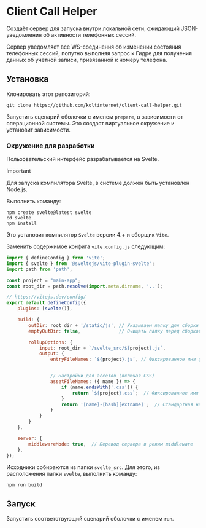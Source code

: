 # Client Call Helper

Создаёт сервер для запуска внутри локальной сети, ожидающий JSON-уведомления об активности телефонных сессий.

Сервер уведомляет все WS-соединения об изменении состояния телефонных сессий, попутно выполняя запрос к Гидре для получения данных об учётной записи, привязанной к номеру телефона.

## Установка

Клонировать этот репозиторий:
```shell
git clone https://github.com/koltinternet/client-call-helper.git
```

Запустить сценарий оболочки с именем `prepare`, в зависимости от операционной системы. Это создаст виртуальное окружение и установит зависимости.

### Окружение для разработки

Пользовательский интерфейс разрабатывается на Svelte.
> [!IMPORTANT]
> Для запуска компилятора Svelte, в системе должен быть установлен Node.js.

Выполнить команду:
```shell
npm create svelte@latest svelte
cd svelte
npm install
```
Это установит компилятор `Svelte` версии 4.+ и сборщик `Vite`.

Заменить содержимое конфига `vite.config.js` следующим:
```js
import { defineConfig } from 'vite';
import { svelte } from '@sveltejs/vite-plugin-svelte'; 
import path from 'path';

const project = "main-app";
const root_dir = path.resolve(import.meta.dirname, '..');

// https://vitejs.dev/config/
export default defineConfig({
    plugins: [svelte()],

    build: {
        outDir: root_dir + '/static/js', // Указываем папку для сборки
        emptyOutDir: false,              // Очищать папку перед сборкой

        rollupOptions: {
            input: root_dir + `/svelte_src/${project}.js`,
            output: {
                entryFileNames: `${project}.js`, // Фиксированное имя файла сборки


                // Настройки для ассетов (включая CSS)
                assetFileNames: ({ name }) => {
                    if (name.endsWith('.css')) {
                        return `${project}.css`;  // Фиксированное имя для CSS файла
                    }
                    return '[name]-[hash][extname]';  // Стандартная настройка для остальных ассетов
                }
            }
        }
    },

    server: {
        middlewareMode: true,  // Перевод сервера в режим middleware
    },
});
```

Исходники собираются из папки `svelte_src`. Для этого, из расположения папки `svelte`, выполнить команду:
```shell
npm run build
```

## Запуск

Запустить соответствующий сценарий оболочки с именем `run`.
